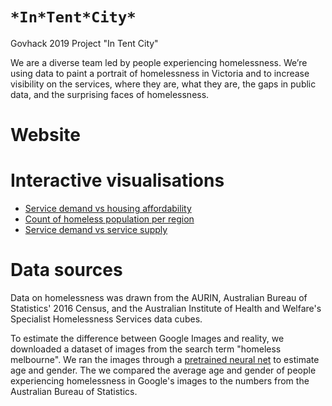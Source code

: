 # `*In*Tent*City*`
Govhack 2019 Project "In Tent City"

We are a diverse team led by people experiencing homelessness. We’re using data to paint a portrait of homelessness in Victoria and to increase visibility on the services, where they are, what they are, the gaps in public data, and the surprising faces of homelessness.

# Website

# Interactive visualisations
* [Service demand vs housing affordability](https://ethicalcode.github.io/intentcity/visualisations/service_demand_vs_affordability.html)
* [Count of homeless population per region](https://ethicalcode.github.io/intentcity/visualisations/total_homeless_aurin_sa2.html)
* [Service demand vs service supply](https://ethicalcode.github.io/intentcity/visualisations/ratio_of_requests_to_providers.html)

# Data sources
Data on homelessness was drawn from the AURIN, Australian Bureau of Statistics' 2016 Census, and the Australian Institute of Health and Welfare's Specialist Homelessness Services data cubes.

To estimate the difference between Google Images and reality, we downloaded a dataset of images from the search term "homeless melbourne".  We ran the images through a [pretrained neural net](https://github.com/yu4u/age-gender-estimation) to estimate age and gender. The we compared the average age and gender of people experiencing homelessness in Google's images to the numbers from the Australian Bureau of Statistics.
